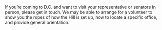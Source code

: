 If you’re coming to D.C. and want to visit your representative or senators in person, please get in touch. We may be able to arrange for a volunteer to show you the ropes of how the Hill is set up, how to locate a specific office, and provide general orientation.